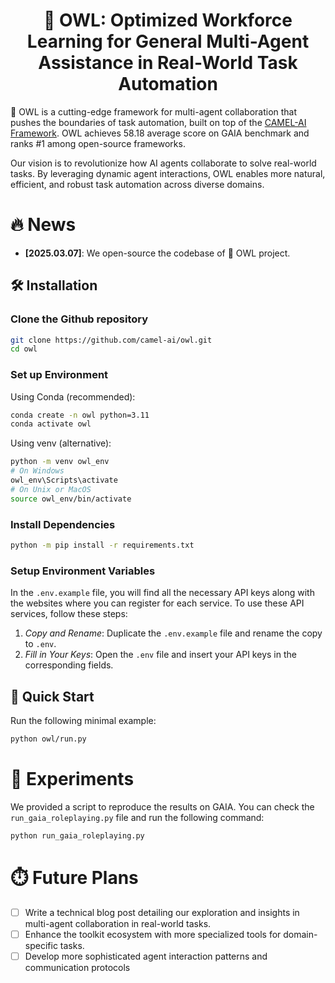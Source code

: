 <h1 align="center">
	🦉 OWL: Optimized Workforce Learning for General Multi-Agent Assistance in Real-World Task Automation
</h1>

🦉 OWL is a cutting-edge framework for multi-agent collaboration that pushes the boundaries of task automation, built on top of the [CAMEL-AI Framework](https://github.com/camel-ai/camel). 
OWL achieves 58.18 average score on GAIA benchmark and ranks #1 among open-source frameworks.

Our vision is to revolutionize how AI agents collaborate to solve real-world tasks. By leveraging dynamic agent interactions, OWL enables more natural, efficient, and robust task automation across diverse domains.

<!-- # Key Features -->

# 🔥 News

- **[2025.03.07]**: We open-source the codebase of 🦉 OWL project.

## 🛠️ Installation

### **Clone the Github repository**

```bash
git clone https://github.com/camel-ai/owl.git
cd owl
```

### **Set up Environment**

Using Conda (recommended):
```bash
conda create -n owl python=3.11
conda activate owl
```

Using venv (alternative):
```bash
python -m venv owl_env
# On Windows
owl_env\Scripts\activate
# On Unix or MacOS
source owl_env/bin/activate
```

### **Install Dependencies**

```bash
python -m pip install -r requirements.txt
```

### **Setup Environment Variables** 

In the `.env.example` file, you will find all the necessary API keys along with the websites where you can register for each service. To use these API services, follow these steps:

1. *Copy and Rename*: Duplicate the `.env.example` file and rename the copy to `.env`.
2. *Fill in Your Keys*: Open the `.env` file and insert your API keys in the corresponding fields. 

## 🚀 Quick Start
   
Run the following minimal example:

```bash
python owl/run.py
```

# 🧪 Experiments

We provided a script to reproduce the results on GAIA. 
You can check the `run_gaia_roleplaying.py` file and run the following command:

```bash
python run_gaia_roleplaying.py
```

# ⏱️ Future Plans

- [ ] Write a technical blog post detailing our exploration and insights in multi-agent collaboration in real-world tasks.
- [ ] Enhance the toolkit ecosystem with more specialized tools for domain-specific tasks.
- [ ] Develop more sophisticated agent interaction patterns and communication protocols

<!-- # Architecture



# Cite -->
